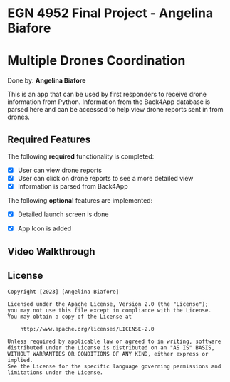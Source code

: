 # EGN 4952 Final Project - Angelina Biafore
# Multiple Drones Coordination

Done by: **Angelina Biafore**

This is an app that can be used by first responders to receive drone information from Python. Information from the Back4App database is parsed here and can be accessed to help view drone reports sent in from drones.

## Required Features

The following **required** functionality is completed:

- [x] User can view drone reports
- [x] User can click on drone reports to see a more detailed view
- [x] Information is parsed from Back4App
 
The following **optional** features are implemented:

- [x] Detailed launch screen is done
- [x] App Icon is added


## Video Walkthrough


## License

    Copyright [2023] [Angelina Biafore]

    Licensed under the Apache License, Version 2.0 (the "License");
    you may not use this file except in compliance with the License.
    You may obtain a copy of the License at

        http://www.apache.org/licenses/LICENSE-2.0

    Unless required by applicable law or agreed to in writing, software
    distributed under the License is distributed on an "AS IS" BASIS,
    WITHOUT WARRANTIES OR CONDITIONS OF ANY KIND, either express or implied.
    See the License for the specific language governing permissions and
    limitations under the License.
